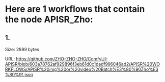 # Here are 1 workflows that contain the node APISR_Zho:

## 1. 

Size: 2899 bytes

URL: https://github.com/ZHO-ZHO-ZHO/ComfyUI-APISR/blob/603a78762af929896f3eb61d0c1dadf996046ad2/APISR%20WORKFLOWS/APISR%20img%20or%20video%20Batch%E3%80%90Zho%E3%80%91.json

